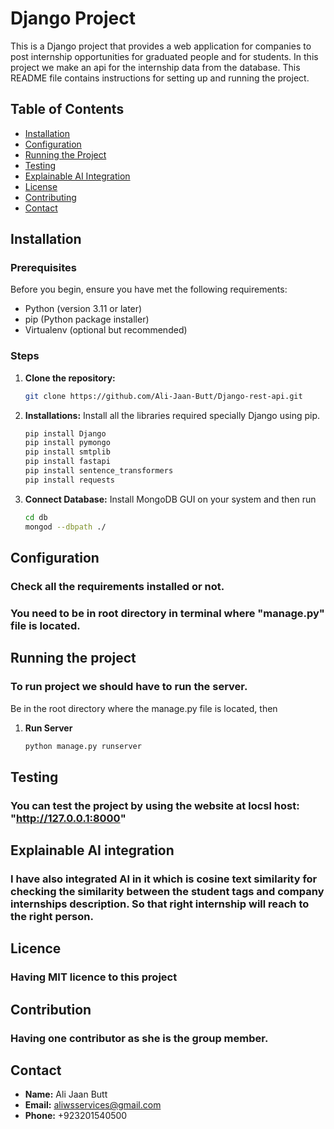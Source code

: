# Django Project

This is a Django project that provides a web application for companies to post internship opportunities for graduated people and for students. In this project we make an api for the internship data from the database. This README file contains instructions for setting up and running the project.

## Table of Contents

- [Installation](#installation)
- [Configuration](#configuration)
- [Running the Project](#running-the-project)
- [Testing](#testing)
- [Explainable AI Integration](#explainable-ai-integration)
- [License](#license)
- [Contributing](#contributing)
- [Contact](#contact)

## Installation

### Prerequisites

Before you begin, ensure you have met the following requirements:

- Python (version 3.11 or later)
- pip (Python package installer)
- Virtualenv (optional but recommended)

### Steps

1. **Clone the repository:**

   ```bash
   git clone https://github.com/Ali-Jaan-Butt/Django-rest-api.git

2. **Installations:**
   Install all the libraries required specially Django using pip.
   ```bash
   pip install Django
   pip install pymongo
   pip install smtplib
   pip install fastapi
   pip install sentence_transformers
   pip install requests

4. **Connect Database:**
   Install MongoDB GUI on your system and then run
   ```bash
   cd db
   mongod --dbpath ./

## Configuration

### Check all the requirements installed or not.
### You need to be in root directory in terminal where "manage.py" file is located.

## Running the project

### To run project we should have to run the server.

Be in the root directory where the manage.py file is located, then

1. **Run Server**
   ```bash
   python manage.py runserver

## Testing

### You can test the project by using the website at locsl host: "http://127.0.0.1:8000"

## Explainable AI integration

### I have also integrated AI in it which is cosine text similarity for checking the similarity between the student tags and company internships description. So that right internship will reach to the right person.

## Licence

### Having MIT licence to this project

## Contribution

### Having one contributor as she is the group member.

## Contact

- **Name:** Ali Jaan Butt
- **Email:** aliwsservices@gmail.com
- **Phone:** +923201540500